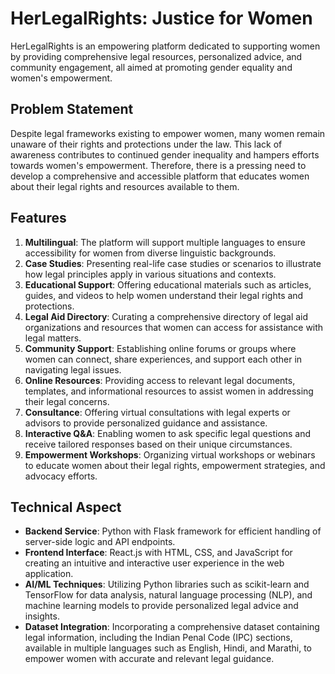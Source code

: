 # HerLegalRights: Justice for Women
HerLegalRights is an empowering platform dedicated to supporting women by providing comprehensive legal resources, personalized advice, and community engagement, all aimed at promoting gender equality and women's empowerment.

## Problem Statement
Despite legal frameworks existing to empower women, many women remain unaware of their rights and protections under the law. This lack of awareness contributes to continued gender inequality and hampers efforts towards women's empowerment. Therefore, there is a pressing need to develop a comprehensive and accessible platform that educates women about their legal rights and resources available to them.

## Features
1. **Multilingual**: The platform will support multiple languages to ensure accessibility for women from diverse linguistic backgrounds.
2. **Case Studies**: Presenting real-life case studies or scenarios to illustrate how legal principles apply in various situations and contexts.
3. **Educational Support**: Offering educational materials such as articles, guides, and videos to help women understand their legal rights and protections.
4. **Legal Aid Directory**: Curating a comprehensive directory of legal aid organizations and resources that women can access for assistance with legal matters.
5. **Community Support**: Establishing online forums or groups where women can connect, share experiences, and support each other in navigating legal issues.
6. **Online Resources**: Providing access to relevant legal documents, templates, and informational resources to assist women in addressing their legal concerns.
7. **Consultance**: Offering virtual consultations with legal experts or advisors to provide personalized guidance and assistance.
8. **Interactive Q&A**: Enabling women to ask specific legal questions and receive tailored responses based on their unique circumstances.
9. **Empowerment Workshops**: Organizing virtual workshops or webinars to educate women about their legal rights, empowerment strategies, and advocacy efforts.

## Technical Aspect
- **Backend Service**: Python with Flask framework for efficient handling of server-side logic and API endpoints.
- **Frontend Interface**: React.js with HTML, CSS, and JavaScript for creating an intuitive and interactive user experience in the web application.
- **AI/ML Techniques**: Utilizing Python libraries such as scikit-learn and TensorFlow for data analysis, natural language processing (NLP), and machine learning models to provide personalized legal advice and insights.
- **Dataset Integration**: Incorporating a comprehensive dataset containing legal information, including the Indian Penal Code (IPC) sections, available in multiple languages such as English, Hindi, and Marathi, to empower women with accurate and relevant legal guidance.
